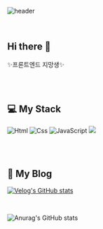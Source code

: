 ![header](https://capsule-render.vercel.app/api?type=waving&color=auto&height=300&section=header&text=Boryong&fontSize=60)

<br/>

## Hi there 👋

✨프론트엔드 지망생✨

<!--
🔭 I’m currently working on ...
- 🌱 I’m currently learning ...
- 👯 I’m looking to collaborate on ...
- 🤔 I’m looking for help with ...
- 💬 Ask me about ...
- 📫 How to reach me: ...
- 😄 Pronouns: ...
- ⚡ Fun fact: ...
-->

<br/><br/>

## 💻 My Stack
<img alt="Html" src ="https://img.shields.io/badge/HTML5-E34F26.svg?&style=for-the-badge&logo=HTML5&logoColor=white"/> 
<img alt="Css" src ="https://img.shields.io/badge/CSS3-1572B6.svg?&style=for-the-badge&logo=CSS3&logoColor=white"/> 
<img alt="JavaScript" src ="https://img.shields.io/badge/JavaScriipt-F7DF1E.svg?&style=for-the-badge&logo=JavaScript&logoColor=black"/> 
<img src="https://img.shields.io/badge/java-3CB371?style=for-the-badge&logo=OpenJDK&logoColor=white">

<br/><br/>

## 💬 My Blog
[![Velog's GitHub stats](https://velog-readme-stats.vercel.app/api/badge?name=boryong)](https://velog.io/@kwonboryong) 

<br/>

![Anurag's GitHub stats](https://github-readme-stats.vercel.app/api?username=kwonboryong&show_icons=true&theme=radical)
